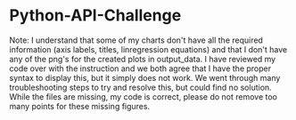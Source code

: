 # Python-API-Challenge

Note: I understand that some of my charts don't have all the required information (axis labels, titles, linregression equations) and that I don't have any of the png's for the created plots in output_data. I have reviewed my code over with the instruction and we both agree that I have the proper syntax to display this, but it simply does not work. We went through many troubleshooting steps to try and resolve this, but could find no solution. While the files are missing, my code is correct, please do not remove too many points for these missing figures.